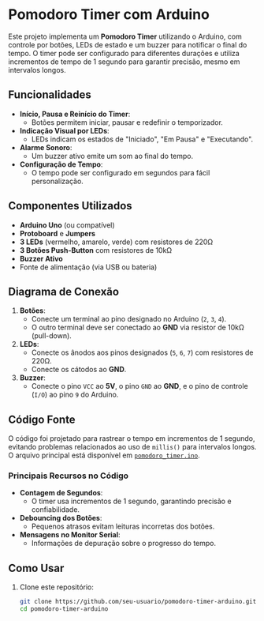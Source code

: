 # Pomodoro Timer com Arduino

Este projeto implementa um **Pomodoro Timer** utilizando o Arduino, com controle por botões, LEDs de estado e um buzzer para notificar o final do tempo. O timer pode ser configurado para diferentes durações e utiliza incrementos de tempo de 1 segundo para garantir precisão, mesmo em intervalos longos.

## Funcionalidades

- **Início, Pausa e Reinício do Timer**:
  - Botões permitem iniciar, pausar e redefinir o temporizador.
- **Indicação Visual por LEDs**:
  - LEDs indicam os estados de "Iniciado", "Em Pausa" e "Executando".
- **Alarme Sonoro**:
  - Um buzzer ativo emite um som ao final do tempo.
- **Configuração de Tempo**:
  - O tempo pode ser configurado em segundos para fácil personalização.

## Componentes Utilizados

- **Arduino Uno** (ou compatível)
- **Protoboard** e **Jumpers**
- **3 LEDs** (vermelho, amarelo, verde) com resistores de 220Ω
- **3 Botões Push-Button** com resistores de 10kΩ
- **Buzzer Ativo**
- Fonte de alimentação (via USB ou bateria)

## Diagrama de Conexão

1. **Botões**:
   - Conecte um terminal ao pino designado no Arduino (`2`, `3`, `4`).
   - O outro terminal deve ser conectado ao **GND** via resistor de 10kΩ (pull-down).
2. **LEDs**:
   - Conecte os ânodos aos pinos designados (`5`, `6`, `7`) com resistores de 220Ω.
   - Conecte os cátodos ao **GND**.
3. **Buzzer**:
   - Conecte o pino `VCC` ao **5V**, o pino `GND` ao **GND**, e o pino de controle (`I/O`) ao pino `9` do Arduino.

## Código Fonte

O código foi projetado para rastrear o tempo em incrementos de 1 segundo, evitando problemas relacionados ao uso de `millis()` para intervalos longos. O arquivo principal está disponível em [`pomodoro_timer.ino`](./pomodoro_timer.ino).

### Principais Recursos no Código

- **Contagem de Segundos**:
  - O timer usa incrementos de 1 segundo, garantindo precisão e confiabilidade.
- **Debouncing dos Botões**:
  - Pequenos atrasos evitam leituras incorretas dos botões.
- **Mensagens no Monitor Serial**:
  - Informações de depuração sobre o progresso do tempo.

## Como Usar

1. Clone este repositório:
   ```bash
   git clone https://github.com/seu-usuario/pomodoro-timer-arduino.git
   cd pomodoro-timer-arduino
